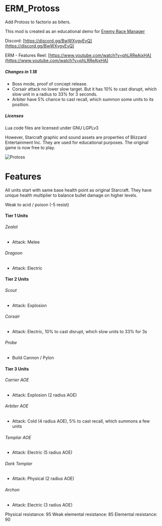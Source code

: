 # ERM_Protoss
Add Protoss to factorio as biters.

This mod is created as an educational demo for [Enemy Race Manager](https://mods.factorio.com/mod/enemyracemanager)

Discord:  [https://discord.gg/BwWXygyEyQ](https://discord.gg/BwWXygyEyQ)

ERM - Features Reel: [https://www.youtube.com/watch?v=phLRReAjxHA](https://www.youtube.com/watch?v=phLRReAjxHA)

##### Changes in 1.18
- Boss mode, proof of concept release.
- Corsair attack no lower slow target. But it has 10% to cast disrupt, which slow unit in a radius to 33% for 3 seconds.
- Arbiter have 5% chance to cast recall, which summon some units to its position.

##### Licenses
Lua code files are licensed under GNU LGPLv3

However, Starcraft graphic and sound assets are properties of Blizzard Entertainment Inc.  They are used for educational purposes. The original game is now free to play.


![Protoss](https://assets-mod.factorio.com/assets/0fbda3f72b75b0e6bc0a36d4f271cd67f21daa8e.png "Protoss")

# Features
All units start with same base health point as original Starcraft. They have unique health multiplier to balance bullet damage on higher levels.

Weak to acid / poison (-5 resist)

#### Tier 1 Units
###### Zealot 
- Attack: Melee 
###### Dragoon
- Attack: Electric


#### Tier 2 Units
###### Scout
- Attack: Explosion

###### Corsair
- Attack: Electric, 10% to cast disrupt, which slow units to 33% for 3s

###### Probe
- Build Cannon / Pylon


#### Tier 3 Units
###### Carrier AOE
- Attack: Explosion (2 radius AOE)

###### Arbiter AOE
- Attack: Cold (4 radius AOE), 5% to cast recall, which summons a few units

###### Templar AOE
- Attack: Electric (5 radius AOE)

###### Dark Templar
- Attack: Physical (2 radius AOE)

###### Archon
- Attack: Electric (3 radius AOE)

Physical resistance: 95
Weak elemental resistance: 85
Elemental resistance: 90